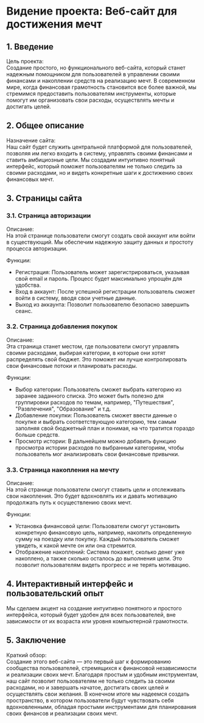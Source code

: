 # Видение проекта: Веб-сайт для достижения мечт #

## 1. Введение ##

Цель проекта:  
Создание простого, но функционального веб-сайта, который станет надежным помощником для пользователей в управлении своими финансами и накоплении средств на реализацию мечт. В современном мире, когда финансовая грамотность становится все более важной, мы стремимся предоставить пользователям инструменты, которые помогут им организовать свои расходы, осуществлять мечты и достигать целей.


## 2. Общее описание ##

Назначение сайта:  
Наш сайт будет служить центральной платформой для пользователей, позволяя им легко входить в систему, управлять своими финансами и ставить амбициозные цели. Мы создадим интуитивно понятный интерфейс, который поможет пользователям не только следить за своими расходами, но и видеть конкретные шаги к достижению своих финансовых мечт.


## 3. Страницы сайта ##

### 3.1. Страница авторизации ###

Описание:  
На этой странице пользователи смогут создать свой аккаунт или войти в существующий. Мы обеспечим надежную защиту данных и простоту процесса авторизации.

Функции:
- Регистрация: Пользователь может зарегистрироваться, указывая свой email и пароль. Процесс будет максимально упрощён для удобства.
- Вход в аккаунт: После успешной регистрации пользователь сможет войти в систему, вводя свои учетные данные.
- Выход из аккаунта: Позволит пользователю безопасно завершить сеанс.


### 3.2. Страница добавления покупок ###

Описание:  
Эта страница станет местом, где пользователи смогут управлять своими расходами, выбирая категории, в которые они хотят распределять свой бюджет. Это поможет им лучше контролировать свои финансовые потоки и планировать расходы.

Функции:
- Выбор категории: Пользователь сможет выбрать категорию из заранее заданного списка. Это может быть полезно для группировки расходов по темам, например, "Путешествия", "Развлечения", "Образование" и т.д.
- Добавление покупки: Пользователь сможет ввести данные о покупке и выбрать соответствующую категорию, тем самым заполняя свой бюджетный план и понимая, на что тратится гораздо больше средств.
- Просмотр истории: В дальнейшем можно добавить функцию просмотра истории расходов по выбранным категориям, чтобы пользователь мог анализировать свои финансовые привычки.


### 3.3. Страница накопления на мечту ###

Описание:  
На этой странице пользователи смогут ставить цели и отслеживать свои накопления. Это будет вдохновлять их и давать мотивацию продолжать путь к осуществлению своих мечт.

Функции:
- Установка финансовой цели: Пользователи смогут установить конкретную финансовую цель, например, накопить определенную сумму на поездку или покупку. Каждый пользователь сможет увидеть, к какой мечте он или она стремится.
- Отображение накоплений: Система покажет, сколько денег уже накоплено, а также сколько осталось до выполнения цели. Это позволит пользователям видеть прогресс и не терять мотивацию.


## 4. Интерактивный интерфейс и пользовательский опыт ##
Мы сделаем акцент на создание интуитивно понятного и простого интерфейса, который будет удобен для всех пользователей, вне зависимости от их возраста или уровня компьютерной грамотности. 


## 5. Заключение ##

Краткий обзор:  
Создание этого веб-сайта — это первый шаг к формированию сообщества пользователей, стремящихся к финансовой независимости и реализации своих мечт. Благодаря простым и удобным инструментам, наш сайт позволит пользователям не только следить за своими расходами, но и завершать начатое, достигать своих целей и осуществлять свои желания. В конечном итоге мы надеемся создать пространство, в котором пользователи будут чувствовать себя вдохновленными, обладая простыми инструментами для планирования своих финансов и реализации своих мечт.

